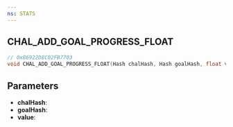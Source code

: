 ```yaml
---
ns: STATS
---
```

## CHAL_ADD_GOAL_PROGRESS_FLOAT

```c
// 0x86922D8C02FB7703
void CHAL_ADD_GOAL_PROGRESS_FLOAT(Hash chalHash, Hash goalHash, float value);
```

## Parameters
* **chalHash**:
* **goalHash**:
* **value**:

